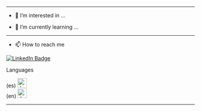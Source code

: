 <p align="center"></p>

<p align="center">

</p>


---
- 👀 I’m interested in ...




- 🌱 I’m currently learning ...



---
- 📫 How to reach me


<div id="badges">
  <a href="https://www.linkedin.com/in/adquinson-farias-154556162">
  <img src="https://img.shields.io/badge/Adquinson Farias-informational?logo=linkedin&logoColor=white&logoWidth=25" alt="LinkedIn Badge"/>
    </a>
</div>

  Languages
  
  
  
<div id="es" > 
  (es)  <img src="https://github.githubassets.com/images/icons/emoji/unicode/1f1fb-1f1ea.png?v8" alt="drawing" width="25" height="25"/> 
</div>
  

  
<div id="en" > 
  (en)  <img src="https://github.githubassets.com/images/icons/emoji/unicode/1f1fa-1f1f8.png?v8" alt="drawing" width="25" height="25"/> 
</div>


---


<!---
dafarias/dafarias is a ✨ special ✨ repository because its `README.md` (this file) appears on your GitHub profile.
You can click the Preview link to take a look at your changes.
--->


